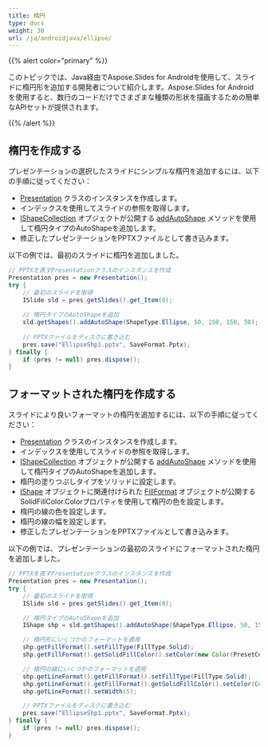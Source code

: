 ```yaml
---
title: 楕円
type: docs
weight: 30
url: /ja/androidjava/ellipse/
---
```



{{% alert color="primary" %}} 

このトピックでは、Java経由でAspose.Slides for Androidを使用して、スライドに楕円形を追加する開発者について紹介します。Aspose.Slides for Androidを使用すると、数行のコードだけでさまざまな種類の形状を描画するための簡単なAPIセットが提供されます。

{{% /alert %}} 

## **楕円を作成する**
プレゼンテーションの選択したスライドにシンプルな楕円を追加するには、以下の手順に従ってください：

- [Presentation](https://reference.aspose.com/slides/androidjava/com.aspose.slides/presentation) クラスのインスタンスを作成します。
- インデックスを使用してスライドの参照を取得します。
- [IShapeCollection](https://reference.aspose.com/slides/androidjava/com.aspose.slides/IShapeCollection) オブジェクトが公開する [addAutoShape](https://reference.aspose.com/slides/androidjava/com.aspose.slides/IShapeCollection#addAutoShape-int-float-float-float-float-) メソッドを使用して楕円タイプのAutoShapeを追加します。
- 修正したプレゼンテーションをPPTXファイルとして書き込みます。

以下の例では、最初のスライドに楕円を追加しました。

```java
// PPTXを表すPresentationクラスのインスタンスを作成
Presentation pres = new Presentation();
try {
    // 最初のスライドを取得
    ISlide sld = pres.getSlides().get_Item(0);
    
    // 楕円タイプのAutoShapeを追加
    sld.getShapes().addAutoShape(ShapeType.Ellipse, 50, 150, 150, 50);
    
    // PPTXファイルをディスクに書き込む
    pres.save("EllipseShp1.pptx", SaveFormat.Pptx);
} finally {
    if (pres != null) pres.dispose();
}
```

## **フォーマットされた楕円を作成する**
スライドにより良いフォーマットの楕円を追加するには、以下の手順に従ってください：

- [Presentation](https://reference.aspose.com/slides/androidjava/com.aspose.slides/presentation) クラスのインスタンスを作成します。
- インデックスを使用してスライドの参照を取得します。
- [IShapeCollection](https://reference.aspose.com/slides/androidjava/com.aspose.slides/IShapeCollection) オブジェクトが公開する [addAutoShape](https://reference.aspose.com/slides/androidjava/com.aspose.slides/IShapeCollection#addAutoShape-int-float-float-float-float-) メソッドを使用して楕円タイプのAutoShapeを追加します。
- 楕円の塗りつぶしタイプをソリッドに設定します。
- [IShape](https://reference.aspose.com/slides/androidjava/com.aspose.slides/IShape) オブジェクトに関連付けられた [FillFormat](https://reference.aspose.com/slides/androidjava/com.aspose.slides/IFillFormat) オブジェクトが公開するSolidFillColor.Colorプロパティを使用して楕円の色を設定します。
- 楕円の線の色を設定します。
- 楕円の線の幅を設定します。
- 修正したプレゼンテーションをPPTXファイルとして書き込みます。

以下の例では、プレゼンテーションの最初のスライドにフォーマットされた楕円を追加しました。

```java
// PPTXを表すPresentationクラスのインスタンスを作成
Presentation pres = new Presentation();
try {
    // 最初のスライドを取得
    ISlide sld = pres.getSlides().get_Item(0);

    // 楕円タイプのAutoShapeを追加
    IShape shp = sld.getShapes().addAutoShape(ShapeType.Ellipse, 50, 150, 150, 50);

    // 楕円形にいくつかのフォーマットを適用
    shp.getFillFormat().setFillType(FillType.Solid);
    shp.getFillFormat().getSolidFillColor().setColor(new Color(PresetColor.Chocolate));

    // 楕円の線にいくつかのフォーマットを適用
    shp.getLineFormat().getFillFormat().setFillType(FillType.Solid);
    shp.getLineFormat().getFillFormat().getSolidFillColor().setColor(Color.BLACK);
    shp.getLineFormat().setWidth(5);

    // PPTXファイルをディスクに書き込む
    pres.save("EllipseShp1.pptx", SaveFormat.Pptx);
} finally {
    if (pres != null) pres.dispose();
}
```